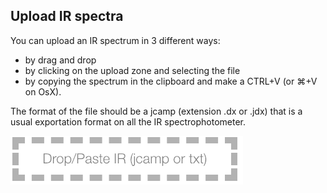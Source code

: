 ## Upload IR spectra

You can upload an IR spectrum in 3 different ways:

- by drag and drop
- by clicking on the upload zone and selecting the file
- by copying the spectrum in the clipboard and make a CTRL+V (or ⌘+V on OsX).

The format of the file should be a jcamp (extension .dx or .jdx) that is a usual
exportation format on all the IR spectrophotometer.

![Upload](upload.png)
